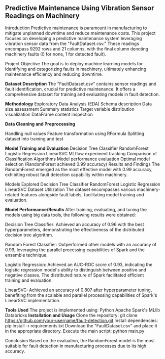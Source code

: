 ## Predictive Maintenance Using Vibration Sensor Readings on Machinery

Introduction
Predictive maintenance is paramount in manufacturing to mitigate unplanned downtime and reduce maintenance costs. This project focuses on developing a predictive maintenance system leveraging vibration sensor data from the "FaultDataset.csv." These readings encompass 9292 rows and 21 columns, with the final column denoting machinery faults (0 for none, 1 for detected fault).

Project Objective
The goal is to deploy machine learning models for identifying and categorizing faults in machinery, ultimately enhancing maintenance efficiency and reducing downtime.

**Dataset Description**
The "FaultDataset.csv" contains sensor readings and fault identification, crucial for predictive maintenance. It offers a comprehensive dataset for training and evaluating models in fault detection.

**Methodology**
Exploratory Data Analysis (EDA)
Schema description
Data size assessment
Summary statistics
Target variable distribution visualization
DataFrame content inspection

**Data Cleaning and Preprocessing**

Handling null values
Feature transformation using RFormula
Splitting dataset into training and test 

**Model Training and Evaluation**
Decision Tree Classifier
RandomForest
Logistic Regression
LinearSVC
MLflow experiment tracking
Comparison of Classification Algorithms
Model performance evaluation
Optimal model selection (RandomForest achieved 0.99 accuracy)
Results and Findings
The RandomForest emerged as the most effective model with 0.99 accuracy, exhibiting robust fault detection capability within machinery.

Models Explored
Decision Tree Classifier
RandomForest
Logistic Regression
LinearSVC
Dataset Utilization
The dataset encompasses various machinery-related features alongside fault labels, facilitating model training and evaluation.

**Model Performance/Results**
After training, evaluating, and tuning the models using big data tools, the following results were obtained:

Decision Tree Classifier: Achieved an accuracy of 0.96 with the best hyperparameters, demonstrating the effectiveness of the distributed decision tree algorithm.

Random Forest Classifier: Outperformed other models with an accuracy of 0.99, leveraging the parallel processing capabilities of Spark and the ensemble technique.

Logistic Regression: Achieved an AUC-ROC score of 0.93, indicating the logistic regression model's ability to distinguish between positive and negative classes. The distributed nature of Spark facilitated efficient training and evaluation.

LinearSVC: Achieved an accuracy of 0.807 after hyperparameter tuning, benefiting from the scalable and parallel processing capabilities of Spark's LinearSVC implementation.

**Tools Used**
The project is implemented using:
Python
Apache Spark's MLlib
Databricks
**Installation and Usage**
Clone the repository: git clone https://github.com/your-username/fault-detection.git
Install dependencies: pip install -r requirements.txt
Download the "FaultDataset.csv" and place it in the appropriate directory.
Execute the main script: python main.py

Conclusion
Based on the evaluation, the RandomForest model is the most suitable for fault detection in manufacturing processes due to its high accuracy.
